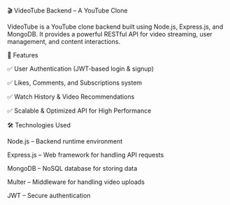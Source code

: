 🎬 VideoTube Backend – A YouTube Clone

VideoTube is a YouTube clone backend built using Node.js, Express.js, and MongoDB. It provides a powerful RESTful API for video streaming, user management, and content interactions.

🚀 Features

✅ User Authentication (JWT-based login & signup)


✅ Likes, Comments, and Subscriptions system

✅ Watch History & Video Recommendations

✅ Scalable & Optimized API for High Performance

🛠️ Technologies Used

Node.js – Backend runtime environment

Express.js – Web framework for handling API requests

MongoDB – NoSQL database for storing data

Multer – Middleware for handling video uploads

JWT – Secure authentication
